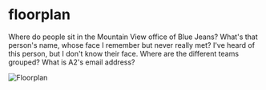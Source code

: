 floorplan
=========

Where do people sit in the Mountain View office of Blue Jeans? What's that person's name, whose face I remember but never really met? I've heard of this person, but I don't know their face. Where are the different teams grouped? What is A2's email address?

![Floorplan](http://aldaviva.com/portfolio/artwork/floorplan.jpg)